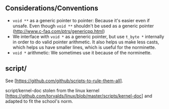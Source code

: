 ## Considerations/Conventions

- `void **` as a generic pointer to pointer: Because it's easier even if unsafe.
  Even though `void **` shouldn't be used as a generic pointer
  (http://www.c-faq.com/ptrs/genericpp.html)
- We interface with `void *` as a generic pointer, but use `t_byte *` internally
  in order to do valid pointer arithmetic. It also helps us make less casts,
  which helps us have smaller lines, which is useful for the norminette.
- `void *` arithmetic: We sometimes use it because of the norminette.

## script/

 See [https://github.com/github/scripts-to-rule-them-all].

 script/kernel-doc stolen from the linux kernel [https://github.com/torvalds/linux/blob/master/scripts/kernel-doc] and adapted to fit the school's norm.
